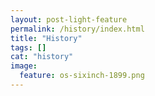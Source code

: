 ```yaml
---
layout: post-light-feature
permalink: /history/index.html
title: "History"
tags: []
cat: "history"
image:
  feature: os-sixinch-1899.png
---
```

